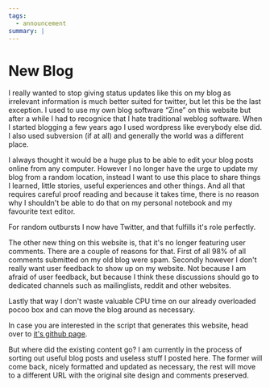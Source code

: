 ```yaml
---
tags:
  - announcement
summary: |
---
```


# New Blog

I really wanted to stop giving status updates like this on my blog as
irrelevant information is much better suited for twitter, but let this be
the last exception.  I used to use my own blog software “Zine” on this
website but after a while I had to recognice that I hate traditional
weblog software.  When I started blogging a few years ago I used wordpress
like everybody else did.  I also used subversion (if at all) and generally
the world was a different place.

I always thought it would be a huge plus to be able to edit your blog
posts online from any computer.  However I no longer have the urge to
update my blog from a random location, instead I want to use this place to
share things I learned, little stories, useful experiences and other
things.  And all that requires careful proof reading and because it takes
time, there is no reason why I shouldn't be able to do that on my personal
notebook and my favourite text editor.

For random outbursts I now have Twitter, and that fulfills it's role
perfectly.

The other new thing on this website is, that it's no longer featuring user
comments.  There are a couple of reasons for that.  First of all 98% of
all comments submitted on my old blog were spam.  Secondly however I don't
really want user feedback to show up on my website.  Not because I am
afraid of user feedback, but because I think these discussions should go
to dedicated channels such as mailinglists, reddit and other websites.

Lastly that way I don't waste valuable CPU time on our already overloaded
pocoo box and can move the blog around as necessary.

In case you are interested in the script that generates this website, head
over to [it's github page](http://github.com/mitsuhiko/rstblog).

But where did the existing content go?  I am currently in the process of
sorting out useful blog posts and useless stuff I posted here.  The former
will come back, nicely formatted and updated as necessary, the rest will
move to a different URL with the original site design and comments
preserved.
